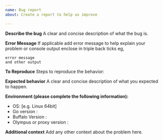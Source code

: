 ```yaml
---
name: Bug report
about: Create a report to help us improve

---
```


**Describe the bug**
A clear and concise description of what the bug is.


**Error Message**
If applicable add error message to help explain your problem or console output enclose in triple back ticks eg,


```console
error message
and other output
```


**To Reproduce**
Steps to reproduce the behavior:


**Expected behavior**
A clear and concise description of what you expected to happen.


**Environment (please complete the following information):**
 - OS: [e.g. Linux 64bit]
 - Go version :
 - Buffalo Version :
 - Olympus or proxy version :


**Additional context**
Add any other context about the problem here.
